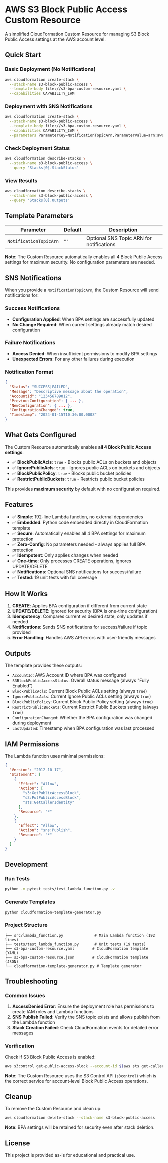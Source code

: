 # AWS S3 Block Public Access Custom Resource

A simplified CloudFormation Custom Resource for managing S3 Block Public Access settings at the AWS account level.

## Quick Start

### Basic Deployment (No Notifications)

```bash
aws cloudformation create-stack \
  --stack-name s3-block-public-access \
  --template-body file://s3-bpa-custom-resource.yaml \
  --capabilities CAPABILITY_IAM
```

### Deployment with SNS Notifications

```bash
aws cloudformation create-stack \
  --stack-name s3-block-public-access \
  --template-body file://s3-bpa-custom-resource.yaml \
  --capabilities CAPABILITY_IAM \
  --parameters ParameterKey=NotificationTopicArn,ParameterValue=arn:aws:sns:us-east-1:123456789012:s3-bpa-notifications
```

### Check Deployment Status

```bash
aws cloudformation describe-stacks \
  --stack-name s3-block-public-access \
  --query 'Stacks[0].StackStatus'
```

### View Results

```bash
aws cloudformation describe-stacks \
  --stack-name s3-block-public-access \
  --query 'Stacks[0].Outputs'
```

## Template Parameters

| Parameter | Default | Description |
|-----------|---------|-------------|
| `NotificationTopicArn` | `""` | Optional SNS Topic ARN for notifications |

**Note**: The Custom Resource automatically enables all 4 Block Public Access settings for maximum security. No configuration parameters are needed.

## SNS Notifications

When you provide a `NotificationTopicArn`, the Custom Resource will send notifications for:

### Success Notifications
- **Configuration Applied**: When BPA settings are successfully updated
- **No Change Required**: When current settings already match desired configuration

### Failure Notifications
- **Access Denied**: When insufficient permissions to modify BPA settings
- **Unexpected Errors**: For any other failures during execution

### Notification Format

```json
{
  "Status": "SUCCESS|FAILED",
  "Message": "Descriptive message about the operation",
  "AccountId": "123456789012",
  "PreviousConfiguration": { ... },
  "NewConfiguration": { ... },
  "ConfigurationChanged": true,
  "Timestamp": "2024-01-15T10:30:00.000Z"
}
```

## What Gets Configured

The Custom Resource automatically enables **all 4 Block Public Access settings**:

- ✅ **BlockPublicAcls**: `true` - Blocks public ACLs on buckets and objects
- ✅ **IgnorePublicAcls**: `true` - Ignores public ACLs on buckets and objects  
- ✅ **BlockPublicPolicy**: `true` - Blocks public bucket policies
- ✅ **RestrictPublicBuckets**: `true` - Restricts public bucket policies

This provides **maximum security** by default with no configuration required.

## Features

- ✅ **Simple**: 192-line Lambda function, no external dependencies
- ✅ **Embedded**: Python code embedded directly in CloudFormation template
- ✅ **Secure**: Automatically enables all 4 BPA settings for maximum protection
- ✅ **Zero-Config**: No parameters needed - always applies full BPA protection
- ✅ **Idempotent**: Only applies changes when needed
- ✅ **One-time**: Only processes CREATE operations, ignores UPDATE/DELETE
- ✅ **Notifications**: Optional SNS notifications for success/failure
- ✅ **Tested**: 19 unit tests with full coverage

## How It Works

1. **CREATE**: Applies BPA configuration if different from current state
2. **UPDATE/DELETE**: Ignored for security (BPA is one-time configuration)
3. **Idempotency**: Compares current vs desired state, only updates if needed
4. **Notifications**: Sends SNS notifications for success/failure if topic provided
5. **Error Handling**: Handles AWS API errors with user-friendly messages

## Outputs

The template provides these outputs:

- `AccountId`: AWS Account ID where BPA was configured
- `S3BlockPublicAccessStatus`: Overall status message (always "Fully Enabled")
- `BlockPublicAcls`: Current Block Public ACLs setting (always `true`)
- `IgnorePublicAcls`: Current Ignore Public ACLs setting (always `true`)
- `BlockPublicPolicy`: Current Block Public Policy setting (always `true`)
- `RestrictPublicBuckets`: Current Restrict Public Buckets setting (always `true`)
- `ConfigurationChanged`: Whether the BPA configuration was changed during deployment
- `LastUpdated`: Timestamp when BPA configuration was last processed

## IAM Permissions

The Lambda function uses minimal permissions:

```json
{
  "Version": "2012-10-17",
  "Statement": [
    {
      "Effect": "Allow",
      "Action": [
        "s3:GetPublicAccessBlock",
        "s3:PutPublicAccessBlock",
        "sts:GetCallerIdentity"
      ],
      "Resource": "*"
    },
    {
      "Effect": "Allow",
      "Action": "sns:Publish",
      "Resource": "*"
    }
  ]
}
```

## Development

### Run Tests
```bash
python -m pytest tests/test_lambda_function.py -v
```

### Generate Templates
```bash
python cloudformation-template-generator.py
```

### Project Structure
```
├── src/lambda_function.py              # Main Lambda function (192 lines)
├── tests/test_lambda_function.py       # Unit tests (19 tests)
├── s3-bpa-custom-resource.yaml        # CloudFormation template (YAML)
├── s3-bpa-custom-resource.json        # CloudFormation template (JSON)
└── cloudformation-template-generator.py # Template generator
```

## Troubleshooting

### Common Issues

1. **AccessDenied Error**: Ensure the deployment role has permissions to create IAM roles and Lambda functions
2. **SNS Publish Failed**: Verify the SNS topic exists and allows publish from the Lambda function
3. **Stack Creation Failed**: Check CloudFormation events for detailed error messages

### Verification

Check if S3 Block Public Access is enabled:

```bash
aws s3control get-public-access-block --account-id $(aws sts get-caller-identity --query Account --output text)
```

**Note**: The Custom Resource uses the S3 Control API (`s3control`) which is the correct service for account-level Block Public Access operations.

## Cleanup

To remove the Custom Resource and clean up:

```bash
aws cloudformation delete-stack --stack-name s3-block-public-access
```

**Note**: BPA settings will be retained for security even after stack deletion.

## License

This project is provided as-is for educational and practical use.
